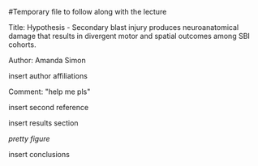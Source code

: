#Temporary file to follow along with the lecture

Title: Hypothesis - Secondary blast injury produces neuroanatomical damage that results in divergent motor and spatial outcomes among SBI cohorts.

Author: Amanda Simon 

insert author affiliations

Comment: "help me pls"

insert second reference

insert results section

*pretty figure*

insert conclusions 
